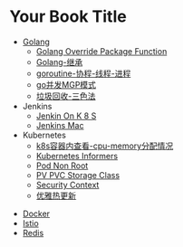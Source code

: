 # Your Book Title

- [Golang](Golang/README.md)
  * [Golang Override Package Function](Golang/Golang-override-package-function.md)
  * [Golang-继承](Golang/Golang-继承.md)
  * [goroutine-协程-线程-进程](Golang/goroutine-协程-线程-进程.md)
  * [go并发MGP模式](Golang/go并发MGP模式.md)
  * [垃圾回收-三色法](Golang/垃圾回收-三色法.md)
- Jenkins
  * [Jenkin On K 8 S](Jenkins/Jenkin-on-K8s.md)
  * [Jenkins Mac](Jenkins/Jenkins-mac.md)
- Kubernetes
  * [k8s容器内查看-cpu-memory分配情况](Kubernetes/k8s容器内查看-cpu-memory分配情况.md)
  * [Kubernetes Informers](Kubernetes/Kubernetes-informers.md)
  * [Pod Non Root](Kubernetes/Pod-non-root.md)
  * [PV PVC Storage Class](Kubernetes/PV-PVC-StorageClass.md)
  * [Security Context](Kubernetes/SecurityContext.md)
  * [优雅热更新](Kubernetes/优雅热更新.md)
* [Docker](Docker.md)
* [Istio](Istio.md)
* [Redis](Redis.md)
